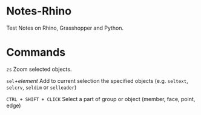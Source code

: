 Notes-Rhino
===========
Test
Notes on Rhino, Grasshopper and Python.

# Commands

`zs` Zoom selected objects.

`sel`*+element* Add to current selection the specified objects (e.g. `seltext`, `selcrv`, `seldim` or `selleader`)

`CTRL + SHIFT + CLICK` Select a part of group or object (member, face, point, edge)
